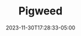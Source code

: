 ---
weight: 999
title: "Pigweed"
description: ""
icon: "article"
date: "2023-11-30T17:28:33-05:00"
lastmod: "2023-11-30T17:28:33-05:00"
draft: true
toc: true
---